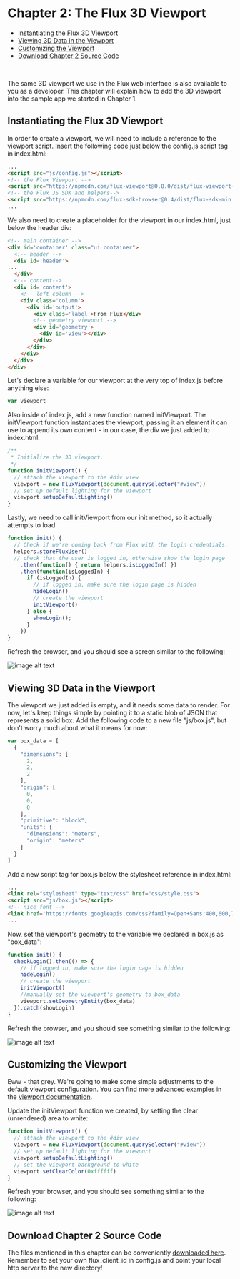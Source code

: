 # Chapter 2: The Flux 3D Viewport

* [Instantiating the Flux 3D Viewport](#instantiating-the-flux-3d-viewport)
* [Viewing 3D Data in the Viewport](#viewing-3d-data-in-the-viewport)
* [Customizing the Viewport](#customizing-the-viewport)
* [Download Chapter 2 Source Code](#download-chapter-2-source-code)

&nbsp;

The same 3D viewport we use in the Flux web interface is also available to you as a developer. This chapter will explain how to add the 3D viewport into the sample app we started in Chapter 1.

## <a id="instantiating-the-flux-3d-viewport"></a>Instantiating the Flux 3D Viewport

In order to create a viewport, we will need to include a reference to the viewport script. Insert the following code just below the config.js script tag in index.html:

```html
...
<script src="js/config.js"></script>
<!-- the Flux Viewport -->
<script src="https://npmcdn.com/flux-viewport@0.8.0/dist/flux-viewport-bundle.global.js"></script>
<!-- the Flux JS SDK and helpers-->
<script src="https://npmcdn.com/flux-sdk-browser@0.4/dist/flux-sdk-min.js"></script>
...
```

We also need to create a placeholder for the viewport in our index.html, just below the header div:

```html
<!-- main container -->
<div id='container' class="ui container">
  <!-- header -->
  <div id='header'>
...
  </div>
  <!-- content-->
  <div id='content'>
    <!-- left column -->
    <div class='column'>
      <div id='output'>
        <div class='label'>From Flux</div>
        <!-- geometry viewport -->
        <div id='geometry'>
          <div id='view'></div>
        </div>
      </div>
    </div>
  </div>
</div>
```

Let's declare a variable for our viewport at the very top of index.js before anything else:

```js
var viewport
```

Also inside of index.js, add a new function named initViewport. The initViewport function instantiates the viewport, passing it an element it can use to append its own content - in our case, the div we just added to index.html.

```js
/**
 * Initialize the 3D viewport.
 */
function initViewport() {
  // attach the viewport to the #div view
  viewport = new FluxViewport(document.querySelector("#view"))
  // set up default lighting for the viewport
  viewport.setupDefaultLighting()
}
```

Lastly, we need to call initViewport from our init method, so it actually attempts to load.

```js
function init() {
  // Check if we're coming back from Flux with the login credentials.
  helpers.storeFluxUser()
  // check that the user is logged in, otherwise show the login page
    .then(function() { return helpers.isLoggedIn() })
    .then(function(isLoggedIn) {
      if (isLoggedIn) {
        // if logged in, make sure the login page is hidden
        hideLogin()
        // create the viewport
        initViewport()
      } else {
        showLogin();
      }
    })
}
```

Refresh the browser, and you should see a screen similar to the following:

![image alt text](image_2.png)

## <a id="viewing-3d-data-in-the-viewport"></a>Viewing 3D Data in the Viewport

The viewport we just added is empty, and it needs some data to render. For now, let's keep things simple by pointing it to a static blob of JSON that represents a solid box. Add the following  code to a new file "js/box.js", but don't worry much about what it means for now:

```js
var box_data = [
  {
    "dimensions": [
      2,
      2,
      2
    ],
    "origin": [
      0,
      0,
      0
    ],
    "primitive": "block",
    "units": {
      "dimensions": "meters",
      "origin": "meters"
    }
  }
]
```

Add a new script tag for box.js below the stylesheet reference in index.html:

```html
...
<link rel="stylesheet" type="text/css" href="css/style.css">
<script src="js/box.js"></script>
<!-- nice font -->
<link href='https://fonts.googleapis.com/css?family=Open+Sans:400,600,700,800' rel='stylesheet' type='text/css'>
...
```

Now, set the viewport's geometry to the variable we declared in box.js as "box_data":

```js
function init() {
  checkLogin().then(() => {
    // if logged in, make sure the login page is hidden
    hideLogin()
    // create the viewport
    initViewport()
    //manually set the viewport's geometry to box_data
    viewport.setGeometryEntity(box_data)
  }).catch(showLogin)
}
```

Refresh the browser, and you should see something similar to the following:

![image alt text](image_3.png)

## <a id="customizing-the-viewport"></a>Customizing the Viewport

Eww - that grey. We're going to make some simple adjustments to the default viewport configuration. You can find more advanced examples in the [viewport ](https://github.com/fluxio/flux-viewport/tree/master/demo)[documentation](https://github.com/fluxio/flux-viewport/tree/master/demo).

Update the initViewport function we created, by setting the clear (unrendered) area to white:

```js
function initViewport() {
  // attach the viewport to the #div view
  viewport = new FluxViewport(document.querySelector("#view"))
  // set up default lighting for the viewport
  viewport.setupDefaultLighting()
  // set the viewport background to white
  viewport.setClearColor(0xffffff)
}
```

Refresh your browser, and you should see something similar to the following:

![image alt text](image_4.png)

## <a id="download-chapter-2-source-code"></a>Download Chapter 2 Source Code

The files mentioned in this chapter can be conveniently [downloaded here](https://github.com/flux-labs/flux-seed/tree/master/tutorials/chapter_2_viewport). Remember to set your own flux_client_id in config.js and point your local http server to the new directory!
